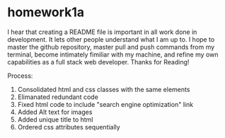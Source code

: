 # homework1a
I hear that creating a README file is important in all work done in development.
It lets other people understand what I am up to. 
I hope to master the github repository, master pull and push commands from my terminal,
become intimately fimiliar with my machine, and refine my own capabilities as a full stack web developer.
Thanks for Reading!

Process:
1. Consolidated html and css classes with the same elements
2. Elimanated redundant code
3. Fixed html code to include "search engine optimization" link
4. Added Alt text for images
5. Added unique title to html
6. Ordered css attributes sequentially
